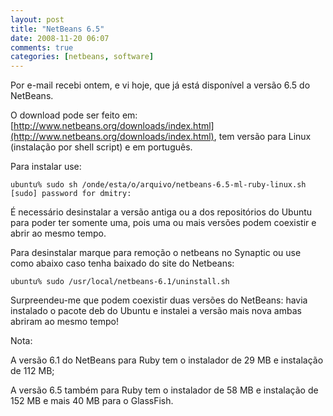 ```yaml
---
layout: post
title: "NetBeans 6.5"
date: 2008-11-20 06:07
comments: true
categories: [netbeans, software]
---
```


Por e-mail recebi ontem, e vi hoje, que já está disponível a versão 6.5 do NetBeans.

O download pode ser feito em: [http://www.netbeans.org/downloads/index.html](http://www.netbeans.org/downloads/index.html), tem versão para Linux (instalação por shell script) e em português.

Para instalar use:

    ubuntu% sudo sh /onde/esta/o/arquivo/netbeans-6.5-ml-ruby-linux.sh
    [sudo] password for dmitry:

É necessário desinstalar a versão antiga ou a dos repositórios do Ubuntu para poder ter somente uma, pois uma ou mais versões podem coexistir e abrir ao mesmo tempo.

Para desinstalar marque para remoção o netbeans no Synaptic ou use como abaixo caso tenha baixado do site do Netbeans:

    ubuntu% sudo /usr/local/netbeans-6.1/uninstall.sh

Surpreendeu-me que podem coexistir duas versões do NetBeans: havia instalado o pacote deb do Ubuntu e instalei a versão mais nova ambas abriram ao mesmo tempo!

Nota:

A versão 6.1 do NetBeans para Ruby tem o instalador de 29 MB e instalação de 112 MB;

A versão 6.5 também para Ruby tem o instalador de 58 MB e instalação de 152 MB e mais 40 MB para o GlassFish.
